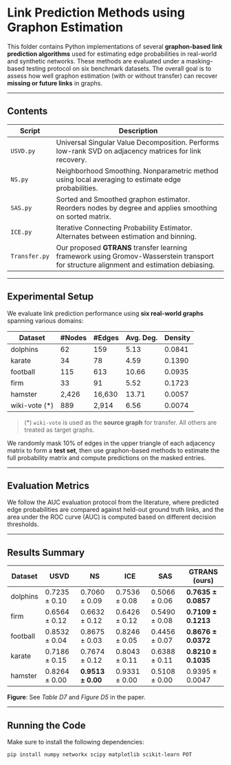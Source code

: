 # Link Prediction Methods using Graphon Estimation

This folder contains Python implementations of several **graphon-based link prediction algorithms** used for estimating edge probabilities in real-world and synthetic networks. These methods are evaluated under a masking-based testing protocol on six benchmark datasets. The overall goal is to assess how well graphon estimation (with or without transfer) can recover **missing or future links** in graphs.

---

## Contents

| Script         | Description |
|----------------|-------------|
| `USVD.py`      | Universal Singular Value Decomposition. Performs low-rank SVD on adjacency matrices for link recovery. |
| `NS.py`        | Neighborhood Smoothing. Nonparametric method using local averaging to estimate edge probabilities. |
| `SAS.py`       | Sorted and Smoothed graphon estimator. Reorders nodes by degree and applies smoothing on sorted matrix. |
| `ICE.py`       | Iterative Connecting Probability Estimator. Alternates between estimation and binning. |
| `Transfer.py`  | Our proposed **GTRANS** transfer learning framework using Gromov-Wasserstein transport for structure alignment and estimation debiasing. |

---

## Experimental Setup

We evaluate link prediction performance using **six real-world graphs** spanning various domains:

| Dataset       | #Nodes | #Edges | Avg. Deg. | Density  |
|---------------|--------|--------|-----------|----------|
| dolphins      | 62     | 159    | 5.13      | 0.0841   |
| karate        | 34     | 78     | 4.59      | 0.1390   |
| football      | 115    | 613    | 10.66     | 0.0935   |
| firm          | 33     | 91     | 5.52      | 0.1723   |
| hamster       | 2,426  | 16,630 | 13.71     | 0.0057   |
| wiki-vote (*) | 889    | 2,914  | 6.56      | 0.0074   |

> (*) `wiki-vote` is used as the **source graph** for transfer. All others are treated as target graphs.

We randomly mask 10% of edges in the upper triangle of each adjacency matrix to form a **test set**, then use graphon-based methods to estimate the full probability matrix and compute predictions on the masked entries.

---

## Evaluation Metrics


We follow the AUC evaluation protocol from the literature, where predicted edge probabilities are compared against held-out ground truth links, and the area under the ROC curve (AUC) is computed based on different decision thresholds.


---

## Results Summary

| Dataset   | USVD         | NS            | ICE           | SAS           | **GTRANS (ours)** |
|-----------|--------------|---------------|----------------|----------------|-------------------|
| dolphins  | 0.7235 ± 0.10 | 0.7060 ± 0.09 | 0.7536 ± 0.08  | 0.5066 ± 0.06  | **0.7635 ± 0.0857** |
| firm      | 0.6564 ± 0.12 | 0.6632 ± 0.12 | 0.6426 ± 0.12  | 0.5490 ± 0.08  | **0.7109 ± 0.1213** |
| football  | 0.8532 ± 0.04 | 0.8675 ± 0.03 | 0.8246 ± 0.05  | 0.4456 ± 0.07  | **0.8676 ± 0.0372** |
| karate    | 0.7186 ± 0.15 | 0.7674 ± 0.12 | 0.8043 ± 0.11  | 0.6388 ± 0.11  | **0.8210 ± 0.1035** |
| hamster   | 0.8264 ± 0.00 | **0.9513 ± 0.00** | 0.9331 ± 0.00  | 0.5108 ± 0.00  | 0.9395 ± 0.0047 |

**Figure**: See *Table D7* and *Figure D5* in the paper.

---


## Running the Code

Make sure to install the following dependencies:

```bash
pip install numpy networkx scipy matplotlib scikit-learn POT

```
